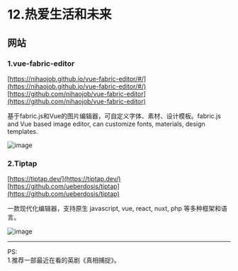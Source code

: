 # 12.热爱生活和未来

## 网站

### 1.vue-fabric-editor

[https://nihaojob.github.io/vue-fabric-editor/#/](https://nihaojob.github.io/vue-fabric-editor/#/)  
[https://github.com/nihaojob/vue-fabric-editor](https://github.com/nihaojob/vue-fabric-editor)  

基于fabric.js和Vue的图片编辑器，可自定义字体、素材、设计模板。fabric.js and Vue based image editor, can customize fonts, materials, design templates.

![image](https://imgbed.netlify.app/images/image.6hos4aomcxs0.png)

### 2.Tiptap

[https://tiptap.dev/](https://tiptap.dev/)
[https://github.com/ueberdosis/tiptap](https://github.com/ueberdosis/tiptap)

一款现代化编辑器，支持原生 javascript, vue, react, nuxt, php 等多种框架和语言。

![image](https://imgbed.netlify.app/images/image.36sjtvz0gvm0.png)


---

PS:   
1.推荐一部最近在看的英剧《真相捕捉》。

